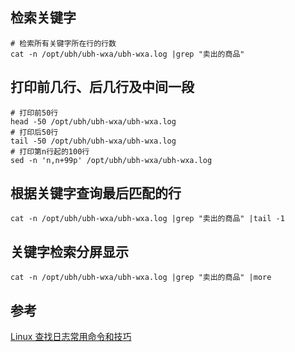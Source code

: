 ## 检索关键字
```shell
# 检索所有关键字所在行的行数
cat -n /opt/ubh/ubh-wxa/ubh-wxa.log |grep "卖出的商品"
```

## 打印前几行、后几行及中间一段
```shell
# 打印前50行
head -50 /opt/ubh/ubh-wxa/ubh-wxa.log
# 打印后50行
tail -50 /opt/ubh/ubh-wxa/ubh-wxa.log
# 打印第n行起的100行
sed -n 'n,n+99p' /opt/ubh/ubh-wxa/ubh-wxa.log
```

## 根据关键字查询最后匹配的行
```shell
cat -n /opt/ubh/ubh-wxa/ubh-wxa.log |grep "卖出的商品" |tail -1
```

## 关键字检索分屏显示
```shell
cat -n /opt/ubh/ubh-wxa/ubh-wxa.log |grep "卖出的商品" |more
```
## 参考
[Linux 查找日志常用命令和技巧](http://okeeper.leanote.com/post/linux-%E6%9F%A5%E6%89%BE%E6%97%A5%E5%BF%97%E5%B8%B8%E7%94%A8%E5%91%BD%E4%BB%A4%E5%92%8C%E6%8A%80%E5%B7%A7)
